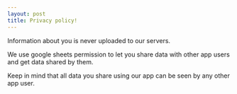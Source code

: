 ```yaml
---
layout: post
title: Privacy policy!
---
```


Information about you is never uploaded to our servers.

We use google sheets permission to let you share data with other app users and get data shared by them.

Keep in mind that all data you share using our app can be seen by any other app user.
